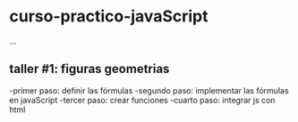 # curso-practico-javaScript

...

## taller #1: figuras  geometrias
-primer paso: definir las fórmulas
-segundo paso: implementar las fórmulas en javaScript
-tercer paso: crear funciones
-cuarto paso: integrar js con html

